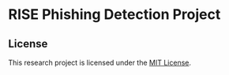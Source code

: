# RISE Phishing Detection Project

## License

This research project is licensed under the [MIT License](LICENSE).
